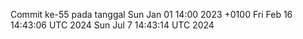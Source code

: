Commit ke-55 pada tanggal Sun Jan 01 14:00 2023 +0100
Fri Feb 16 14:43:06 UTC 2024
Sun Jul  7 14:43:14 UTC 2024
